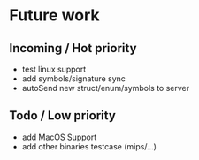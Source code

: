 # Future work

## Incoming / Hot priority

- test linux support
- add symbols/signature sync
- autoSend new struct/enum/symbols to server

## Todo / Low priority

- add MacOS Support
- add other binaries testcase (mips/...)
